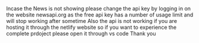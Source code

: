 Incase the News is not showing please change the api key by logging in on the website newsapi.org as the free api key has a number of usage limit and will stop working after sometime
Also the api is not working if you are hosting it through the netlify website so if you want to experience the complete prdoject please open it through vs code
Thank you
